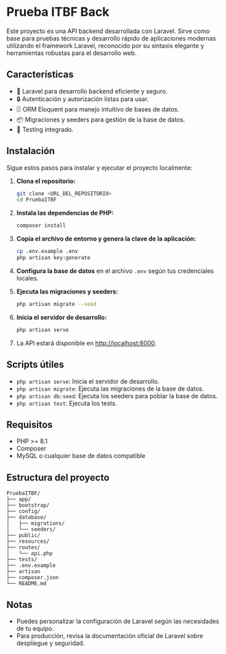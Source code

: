 # Prueba ITBF Back

Este proyecto es una API backend desarrollada con Laravel. Sirve como base para pruebas técnicas y desarrollo rápido de aplicaciones modernas utilizando el framework Laravel, reconocido por su sintaxis elegante y herramientas robustas para el desarrollo web.

## Características

- 🚀 Laravel para desarrollo backend eficiente y seguro.
- 🔒 Autenticación y autorización listas para usar.
- 🗄️ ORM Eloquent para manejo intuitivo de bases de datos.
- 📦 Migraciones y seeders para gestión de la base de datos.
- 🧪 Testing integrado.

## Instalación

Sigue estos pasos para instalar y ejecutar el proyecto localmente:

1. **Clona el repositorio:**
   ```bash
   git clone <URL_DEL_REPOSITORIO>
   cd PruebaITBF
   ```

2. **Instala las dependencias de PHP:**
   ```bash
   composer install
   ```

3. **Copia el archivo de entorno y genera la clave de la aplicación:**
   ```bash
   cp .env.example .env
   php artisan key:generate
   ```

4. **Configura la base de datos** en el archivo `.env` según tus credenciales locales.

5. **Ejecuta las migraciones y seeders:**
   ```bash
   php artisan migrate --seed
   ```

6. **Inicia el servidor de desarrollo:**
   ```bash
   php artisan serve
   ```

7. La API estará disponible en [http://localhost:8000](http://localhost:8000).

## Scripts útiles

- `php artisan serve`: Inicia el servidor de desarrollo.
- `php artisan migrate`: Ejecuta las migraciones de la base de datos.
- `php artisan db:seed`: Ejecuta los seeders para poblar la base de datos.
- `php artisan test`: Ejecuta los tests.

## Requisitos

- PHP >= 8.1
- Composer
- MySQL o cualquier base de datos compatible

## Estructura del proyecto

```
PruebaITBF/
├── app/
├── bootstrap/
├── config/
├── database/
│   ├── migrations/
│   └── seeders/
├── public/
├── resources/
├── routes/
│   └── api.php
├── tests/
├── .env.example
├── artisan
├── composer.json
└── README.md
```

## Notas

- Puedes personalizar la configuración de Laravel según las necesidades de tu equipo.
- Para producción, revisa la documentación oficial de Laravel sobre despliegue y seguridad.
